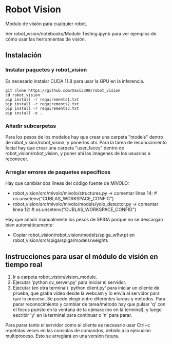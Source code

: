# Robot Vision

Módulo de visión para cualquier robot.

Ver robot_vision/notebooks/Module Testing.ipynb para ver ejemplos de cómo usar las herramientas de visión.


## Instalación

### Instalar paquetes y robot_vision
Es necesario instalar CUDA 11.8 para usar la GPU en la inferencia.

    git clone https://github.com/Xavi3398/robot_vision
    cd robot_vision
    pip install -r requirements1.txt
    pip install -r requirements2.txt
    pip install -r requirements3.txt
    pip install -e .

### Añadir subcarpetas
Para los pesos de los modelos hay que crear una carpeta "models" dentro de robot_vision/robot_vision, y ponerlos ahí.
Para la tarea de reconocimiento facial hay que crear una carpeta "user_faces" dentro de robot_vision/robot_vision, y poner ahí las imágenes de los usuarios a reconocer. 

### Arreglar errores de paquetes específicos
Hay que cambiar dos líneas del código fuente de MiVOLO:
* robot_vision/src/mivolo/mivolo/structures.py -> comentar línea 14: # os.unsetenv("CUBLAS_WORKSPACE_CONFIG")
* robot_vision/src/mivolo/mivolo/models/yolo_detector.py -> comentar línea 12: # os.unsetenv("CUBLAS_WORKSPACE_CONFIG")

Hay que añadir manualmente los pesos de SPIGA porque no se descargan bien automáticamente:
* Copiar robot_vision/robot_vision/models/spiga_wflw.pt en robot_vision/src/spiga/spiga/models/weights


## Instrucciones para usar el módulo de visión en tiempo real

1. Ir a carpeta robot_vision/vision_module.
2. Ejecutar 'python cv_server.py' para iniciar el servidor.
3. Ejecutar (en otra terminal) 'python client.py' para iniciar un cliente de prueba, que graba vídeo desde la webcam y lo envía al servidor para que lo procese. Se puede elegir entre diferentes tareas y métodos. Para parar reconocimiento y cambiar de tarea/método hay que pulsar 'q' con el focus puesto en la ventana de la cámara (no en la terminal), y luego escribir 'y' en la terminal para continuar o 'n' para parar.

Para parar tanto el servidor como el cliente es necesario usar Ctrl+c repetidas veces en las consolas de comandos, debido a la ejecución multiproceso. Esto se arreglará en una versión futura.

